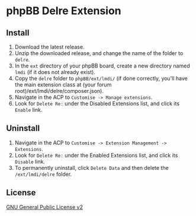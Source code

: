 # phpBB Delre Extension

## Install

1. Download the latest release.
2. Unzip the downloaded release, and change the name of the folder to `delre`.
3. In the `ext` directory of your phpBB board, create a new directory named `lmdi` (if it does not already exist).
4. Copy the `delre` folder to `phpBB/ext/lmdi/` (if done correctly, you'll have the main extension class at (your forum root)/ext/lmdi/delre/composer.json).
5. Navigate in the ACP to `Customise -> Manage extensions`.
6. Look for `Delete Re:` under the Disabled Extensions list, and click its `Enable` link.

## Uninstall

1. Navigate in the ACP to `Customise -> Extension Management -> Extensions`.
2. Look for `Delete Re:` under the Enabled Extensions list, and click its `Disable` link.
3. To permanently uninstall, click `Delete Data` and then delete the `/ext/lmdi/delre` folder.

## License
[GNU General Public License v2](http://opensource.org/licenses/GPL-2.0)
